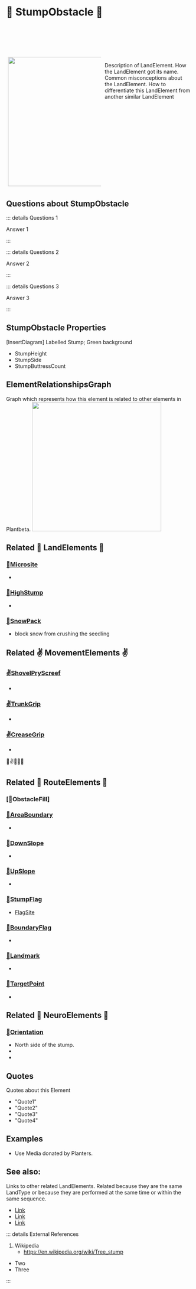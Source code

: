 # 🌲 StumpObstacle 🌲

<div style="display: flex; width: %100; margin-top: 100px;">
    <div style="margin: 5px; width: 50%">
        <img height="350" width="350" src="/LandPhoto.png"/>
    </div>
    <div style="margin: 5px; width: 50%">
        <p >Description of LandElement. How the LandElement got its name. Common misconceptions about the LandElement. How to differentiate this LandElement from another similar LandElement</p>
    </div>
</div>

## Questions about StumpObstacle

::: details Questions 1

Answer 1

:::

::: details Questions 2

Answer 2

:::

::: details Questions 3

Answer 3

:::

## StumpObstacle Properties

[InsertDiagram] Labelled Stump; Green background  

- StumpHeight
- StumpSide
- StumpButtressCount




## ElementRelationshipsGraph

Graph which represents how this element is related to other elements in Plantbeta.
<img height="350" width="350" src="/DirectedGraph_UndirectedGraph.png"/>

## Related 🌲 LandElements  🌲

### [🌲Microsite]()

- 

### [🌲HighStump]()

- 

### [🌲SnowPack]() 

- block snow from crushing the seedling


## Related ✌ MovementElements ✌

### [✌ShovelPryScreef]()

- 

### [✌TrunkGrip]()

- 

### [✌CreaseGrip]()

- 


👣✌🌲🧠💬
## Related 👣 RouteElements 👣

### [👣ObstacleFill]

### [👣AreaBoundary]()

- 

### [👣DownSlope]()

- 

### [👣UpSlope]()

- 

### [👣StumpFlag]()

- [FlagSite]()

### [👣BoundaryFlag]() 

- 

### [👣Landmark]() 

- 

### [👣TargetPoint]()

- 


## Related 🧠 NeuroElements 🧠

### [🧠Orientation]() 
- North side of the stump. 
- 
- 

## Quotes

Quotes about this Element

- "Quote1"
- "Quote2"
- "Quote3"
- "Quote4"

## Examples

- Use Media donated by Planters. 

## See also:

Links to other related LandElements. Related because they are the same LandType or because they are performed at the same time or within the same sequence. 

- [Link]()
- [Link]()
- [Link]()

::: details External References

1. Wikipedia
    - https://en.wikipedia.org/wiki/Tree_stump
- Two
- Three

:::